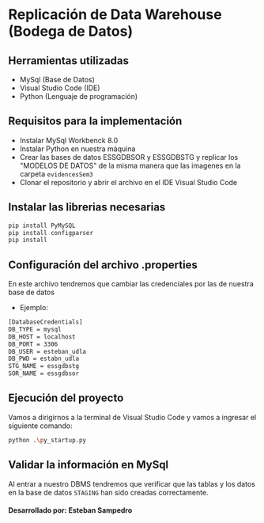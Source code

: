 # Replicación de Data Warehouse (Bodega de Datos)
 
## Herramientas utilizadas
- MySql (Base de Datos)
- Visual Studio Code (IDE)
- Python (Lenguaje de programación)

## Requisitos para la implementación
* Instalar MySql Workbenck 8.0
* Instalar Python en nuestra máquina
* Crear las bases de datos ESSGDBSOR y ESSGDBSTG y replicar los "MODELOS DE DATOS" de la misma manera que las imagenes en la carpeta `evidencesSem3`
* Clonar el repositorio y abrir el archivo en el IDE Visual Studio Code

## Instalar las librerias necesarias
```bash
pip install PyMySQL
pip install configparser
pip install 
```

## Configuración del archivo .properties
En este archivo tendremos que cambiar las credenciales por las de nuestra base de datos 
- Ejemplo:
```bash
[DatabaseCredentials]
DB_TYPE = mysql
DB_HOST = localhost
DB_PORT = 3306
DB_USER = esteban_udla
DB_PWD = estabn_udla
STG_NAME = essgdbstg
SOR_NAME = essgdbsor
```

## Ejecución del proyecto
Vamos a dirigirnos a la terminal de Visual Studio Code y vamos a ingresar el siguiente comando:
```bash
python .\py_startup.py
```
## Validar la información en MySql
Al entrar a nuestro DBMS tendremos que verificar que las tablas y los datos en la base de datos `STAGING` han sido creadas correctamente.


#### Desarrollado por: Esteban Sampedro



